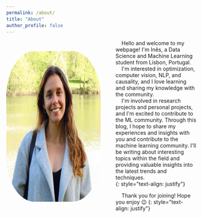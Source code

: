 ```yaml
---
permalink: /about/
title: "About"
author_profile: false
---
```

<img style="float: left; margin-right: 40px; margin-top: 30px; margin-bottom: 10px; border-radius: 30%" src="../assets/images/bio_photo.jpg"  width="250" height="400">

&nbsp;&nbsp;&nbsp;&nbsp;Hello and welcome to my webpage! I'm Inês, a Data Science and Machine Learning student from Lisbon, Portugal.<br>
&nbsp;&nbsp;&nbsp;&nbsp;I'm interested in optimization, computer vision, NLP, and causality, and I love learning and sharing my knowledge with the community.<br>
&nbsp;&nbsp;&nbsp;&nbsp;I'm involved in research projects and personal projects, and I'm excited to contribute to the ML community. Through this blog, I hope to share my experiences and insights with you and contribute to the machine learning community. I'll be writing about interesting topics within the field and providing valuable insights into the latest trends and techniques.<br>
{: style="text-align: justify"}

&nbsp;&nbsp;&nbsp;&nbsp;Thank you for joining! Hope you enjoy :wink:
{: style="text-align: justify"}